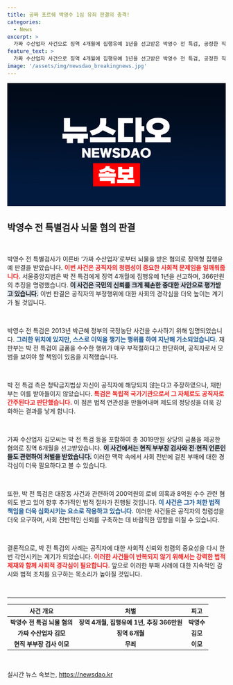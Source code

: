 ```yaml
---
title: 공짜 포르쉐 박영수 1심 유죄 판결의 충격!
categories:
  - News
excerpt: >
  가짜 수산업자 사건으로 징역 4개월에 집행유예 1년을 선고받은 박영수 전 특검, 공정한 직무 수행 기대에 정면 반발! 이번 사건의 파장은 어디까지? 클릭해 확인하세요!
feature_text: >
  가짜 수산업자 사건으로 징역 4개월에 집행유예 1년을 선고받은 박영수 전 특검, 공정한 직무 수행 기대에 정면 반발! 이번 사건의 파장은 어디까지? 클릭해 확인하세요!
image: '/assets/img/newsdao_breakingnews.jpg'
---
```


<p><img src="/assets/img/newsdao_breakingnews.jpg" alt="cryptoinkorea 속보" /></p>

<h2 data-ke-size="size26">박영수 전 특별검사 뇌물 혐의 판결</h2>

<p data-ke-size="size16">&nbsp;</p>

<p>박영수 전 특별검사가 이른바 ‘가짜 수산업자’로부터 뇌물을 받은 혐의로 징역형 집행유예 판결을 받았습니다. <b><span style="color: #ee2323;">이번 사건은 공직자의 청렴성이 중요한 사회적 문제임을 일깨워줍니다.</span></b> 서울중앙지법은 박 전 특검에게 징역 4개월에 집행유예 1년을 선고하며, 366만원의 추징을 명령했습니다. <b><span style="background-color: #21538527;">이 사건은 국민의 신뢰를 크게 훼손한 중대한 사안으로 평가받고 있습니다.</span></b> 이번 판결은 공직자의 부정행위에 대한 사회의 경각심을 더욱 높이는 계기가 될 것입니다. </p>

<p data-ke-size="size16">&nbsp;</p>

<p>박영수 전 특검은 2013년 박근혜 정부의 국정농단 사건을 수사하기 위해 임명되었습니다. <b><span style="color: #1a5490;">그러한 위치에 있지만, 스스로 이익을 챙기는 행위를 하여 지난해 기소되었습니다.</span></b> 재판부는 박 전 특검이 금품을 수수한 행위가 매우 부적절하다고 판단하며, 공직자로서 모범을 보여야 할 책임이 있음을 지적했습니다.</p>

<p data-ke-size="size16">&nbsp;</p>

<p>박 전 특검 측은 청탁금지법상 자신이 공직자에 해당되지 않는다고 주장하였으나, 재판부는 이를 받아들이지 않았습니다. <b><span style="color: #ee2323;">특검은 독립적 국가기관으로서 그 자체로도 공직자로 간주된다고 판단했습니다.</span></b> 이 점은 법적 연관성을 만들어내며 제도의 정당성을 더욱 강화하는 결과를 낳게 합니다.</p>

<p data-ke-size="size16">&nbsp;</p>

<p>가짜 수산업자 김모씨는 박 전 특검 등을 포함하여 총 3019만원 상당의 금품을 제공한 혐의로 징역 6개월을 선고받았습니다. <b><span style="background-color: #21538527;">이 사건에서는 현직 부부장 검사와 전·현직 언론인들도 관련하여 처벌을 받았습니다.</span></b> 이러한 맥락 속에서 사회 전반에 걸친 부패에 대한 경각심이 더욱 필요하다고 볼 수 있습니다.</p>

<p data-ke-size="size16">&nbsp;</p>

<p>또한, 박 전 특검은 대장동 사건과 관련하여 200억원의 로비 의혹과 8억원 수수 관련 혐의도 받고 있어 향후 추가적인 법적 절차가 진행될 것입니다. <b><span style="color: #1a5490;">이 사건은 그가 처한 법적 책임을 더욱 심화시키는 요소로 작용하고 있습니다.</span></b> 이러한 사건들은 공직자의 청렴성을 더욱 요구하며, 사회 전반적인 신뢰를 구축하는 데 바람직한 영향을 미칠 수 있습니다.</p>

<p data-ke-size="size16">&nbsp;</p>

<p>결론적으로, 박 전 특검의 사례는 공직자에 대한 사회적 신뢰와 청렴의 중요성을 다시 한 번 각인시키는 계기가 되었습니다. <b><span style="color: #ee2323;">이러한 사건들이 반복되지 않기 위해서는 강력한 법적 제재와 함께 사회적 경각심이 필요합니다.</span></b> 앞으로 이러한 부패 사례에 대한 지속적인 감시와 법적 조치를 요구하는 목소리가 높아질 것입니다. </p>

<p data-ke-size="size16">&nbsp;</p>

<hr>

<table style="width: 100%;">
    <thead>
        <tr>
            <th style="text-align: center;">사건 개요</th>
            <th style="text-align: center;">처벌</th>
            <th style="text-align: center;">피고</th>
        </tr>
    </thead>
    <tbody>
        <tr>
            <td style="text-align: center; height: 17px;"><b>박영수 전 특검 뇌물 혐의</b></td>
            <td style="text-align: center; height: 17px;"><b>징역 4개월, 집행유예 1년, 추징 366만원</b></td>
            <td style="text-align: center; height: 17px;"><b>박영수</b></td>
        </tr>
        <tr>
            <td style="text-align: center; height: 17px;"><b>가짜 수산업자 김모</b></td>
            <td style="text-align: center; height: 17px;"><b>징역 6개월</b></td>
            <td style="text-align: center; height: 17px;"><b>김모</b></td>
        </tr>
        <tr>
            <td style="text-align: center; height: 17px;"><b>현직 부부장 검사 이모</b></td>
            <td style="text-align: center; height: 17px;"><b>무죄</b></td>
            <td style="text-align: center; height: 17px;"><b>이모</b></td>
        </tr>
    </tbody>
</table>

<p data-ke-size="size16">&nbsp;</p>
실시간 뉴스 속보는, <a href="https://newsdao.kr" rel="dofollow">https://newsdao.kr</a>


